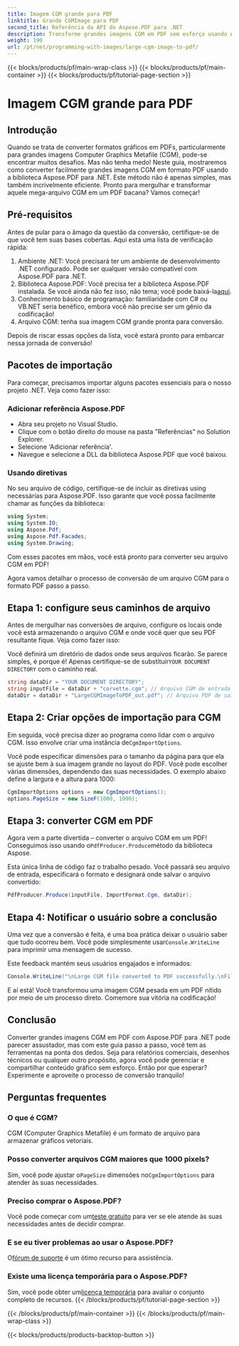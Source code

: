 ```yaml
---
title: Imagem CGM grande para PDF
linktitle: Grande CGMImage para PDF
second_title: Referência da API do Aspose.PDF para .NET
description: Transforme grandes imagens CGM em PDF sem esforço usando Aspose.PDF para .NET. Siga este guia simples para um processo de conversão rápido e eficaz.
weight: 190
url: /pt/net/programming-with-images/large-cgm-image-to-pdf/
---
```


{{< blocks/products/pf/main-wrap-class >}}
{{< blocks/products/pf/main-container >}}
{{< blocks/products/pf/tutorial-page-section >}}

# Imagem CGM grande para PDF

## Introdução

Quando se trata de converter formatos gráficos em PDFs, particularmente para grandes imagens Computer Graphics Metafile (CGM), pode-se encontrar muitos desafios. Mas não tenha medo! Neste guia, mostraremos como converter facilmente grandes imagens CGM em formato PDF usando a biblioteca Aspose.PDF para .NET. Este método não é apenas simples, mas também incrivelmente eficiente. Pronto para mergulhar e transformar aquele mega-arquivo CGM em um PDF bacana? Vamos começar!

## Pré-requisitos

Antes de pular para o âmago da questão da conversão, certifique-se de que você tem suas bases cobertas. Aqui está uma lista de verificação rápida:

1. Ambiente .NET: Você precisará ter um ambiente de desenvolvimento .NET configurado. Pode ser qualquer versão compatível com Aspose.PDF para .NET.
2. Biblioteca Aspose.PDF: Você precisa ter a biblioteca Aspose.PDF instalada. Se você ainda não fez isso, não tema; você pode baixá-la[aqui](https://releases.aspose.com/pdf/net/).
3. Conhecimento básico de programação: familiaridade com C# ou VB.NET seria benéfico, embora você não precise ser um gênio da codificação!
4. Arquivo CGM: tenha sua imagem CGM grande pronta para conversão.

Depois de riscar essas opções da lista, você estará pronto para embarcar nessa jornada de conversão!

## Pacotes de importação

Para começar, precisamos importar alguns pacotes essenciais para o nosso projeto .NET. Veja como fazer isso:

### Adicionar referência Aspose.PDF

- Abra seu projeto no Visual Studio.
- Clique com o botão direito do mouse na pasta "Referências" no Solution Explorer.
- Selecione 'Adicionar referência'.
- Navegue e selecione a DLL da biblioteca Aspose.PDF que você baixou.

### Usando diretivas

No seu arquivo de código, certifique-se de incluir as diretivas using necessárias para Aspose.PDF. Isso garante que você possa facilmente chamar as funções da biblioteca:

```csharp
using System;
using System.IO;
using Aspose.Pdf;
using Aspose.Pdf.Facades;
using System.Drawing;
```

Com esses pacotes em mãos, você está pronto para converter seu arquivo CGM em PDF!

Agora vamos detalhar o processo de conversão de um arquivo CGM para o formato PDF passo a passo.

## Etapa 1: configure seus caminhos de arquivo

Antes de mergulhar nas conversões de arquivo, configure os locais onde você está armazenando o arquivo CGM e onde você quer que seu PDF resultante fique. Veja como fazer isso:

 Você definirá um diretório de dados onde seus arquivos ficarão. Se parece simples, é porque é! Apenas certifique-se de substituir`YOUR DOCUMENT DIRECTORY` com o caminho real.

```csharp
string dataDir = "YOUR DOCUMENT DIRECTORY";
string inputFile = dataDir + "corvette.cgm"; // Arquivo CGM de entrada
dataDir = dataDir + "LargeCGMImageToPDF_out.pdf"; // Arquivo PDF de saída
```

## Etapa 2: Criar opções de importação para CGM

 Em seguida, você precisa dizer ao programa como lidar com o arquivo CGM. Isso envolve criar uma instância de`CgmImportOptions`.

Você pode especificar dimensões para o tamanho da página para que ela se ajuste bem à sua imagem grande no layout do PDF. Você pode escolher várias dimensões, dependendo das suas necessidades. O exemplo abaixo define a largura e a altura para 1000:

```csharp
CgmImportOptions options = new CgmImportOptions();
options.PageSize = new SizeF(1000, 1000);
```

## Etapa 3: converter CGM em PDF

 Agora vem a parte divertida – converter o arquivo CGM em um PDF! Conseguimos isso usando o`PdfProducer.Produce`método da biblioteca Aspose.

Esta única linha de código faz o trabalho pesado. Você passará seu arquivo de entrada, especificará o formato e designará onde salvar o arquivo convertido:

```csharp
PdfProducer.Produce(inputFile, ImportFormat.Cgm, dataDir);
```

## Etapa 4: Notificar o usuário sobre a conclusão

 Uma vez que a conversão é feita, é uma boa prática deixar o usuário saber que tudo ocorreu bem. Você pode simplesmente usar`Console.WriteLine` para imprimir uma mensagem de sucesso.

Este feedback mantém seus usuários engajados e informados:

```csharp
Console.WriteLine("\nLarge CGM file converted to PDF successfully.\nFile saved at " + dataDir);
```

E aí está! Você transformou uma imagem CGM pesada em um PDF nítido por meio de um processo direto. Comemore sua vitória na codificação!

## Conclusão

Converter grandes imagens CGM em PDF com Aspose.PDF para .NET pode parecer assustador, mas com este guia passo a passo, você tem as ferramentas na ponta dos dedos. Seja para relatórios comerciais, desenhos técnicos ou qualquer outro propósito, agora você pode gerenciar e compartilhar conteúdo gráfico sem esforço. Então por que esperar? Experimente e aproveite o processo de conversão tranquilo!

## Perguntas frequentes

### O que é CGM?
CGM (Computer Graphics Metafile) é um formato de arquivo para armazenar gráficos vetoriais.

### Posso converter arquivos CGM maiores que 1000 pixels?
 Sim, você pode ajustar o`PageSize` dimensões no`CgmImportOptions` para atender às suas necessidades.

### Preciso comprar o Aspose.PDF?
 Você pode começar com um[teste gratuito](https://releases.aspose.com/) para ver se ele atende às suas necessidades antes de decidir comprar.

### E se eu tiver problemas ao usar o Aspose.PDF?
 O[fórum de suporte](https://forum.aspose.com/c/pdf/10) é um ótimo recurso para assistência.

### Existe uma licença temporária para o Aspose.PDF?
 Sim, você pode obter um[licença temporária](https://purchase.aspose.com/temporary-license/) para avaliar o conjunto completo de recursos.
{{< /blocks/products/pf/tutorial-page-section >}}

{{< /blocks/products/pf/main-container >}}
{{< /blocks/products/pf/main-wrap-class >}}

{{< blocks/products/products-backtop-button >}}
